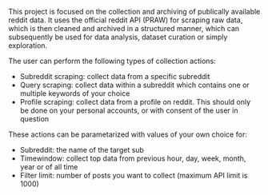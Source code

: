 This project is focused on the collection and archiving of publically available reddit data.
It uses the official reddit API (PRAW) for scraping raw data, which is then cleaned and archived in a structured manner,
which can subsequently be used for data analysis, dataset curation or simply exploration.

The user can perform the following types of collection actions:
  - Subreddit scraping: collect data from a specific subreddit
  - Query scraping: collect data within a subreddit which contains one or multiple keywords of your choice
  - Profile scraping: collect data from a profile on reddit. This should only be done on your personal accounts, or with consent of the user in question

These actions can be parametarized with values of your own choice for:
  - Subreddit: the name of the target sub
  - Timewindow: collect top data from previous hour, day, week, month, year or of all time
  - Filter limit: number of posts you want to collect (maximum API limit is 1000)
